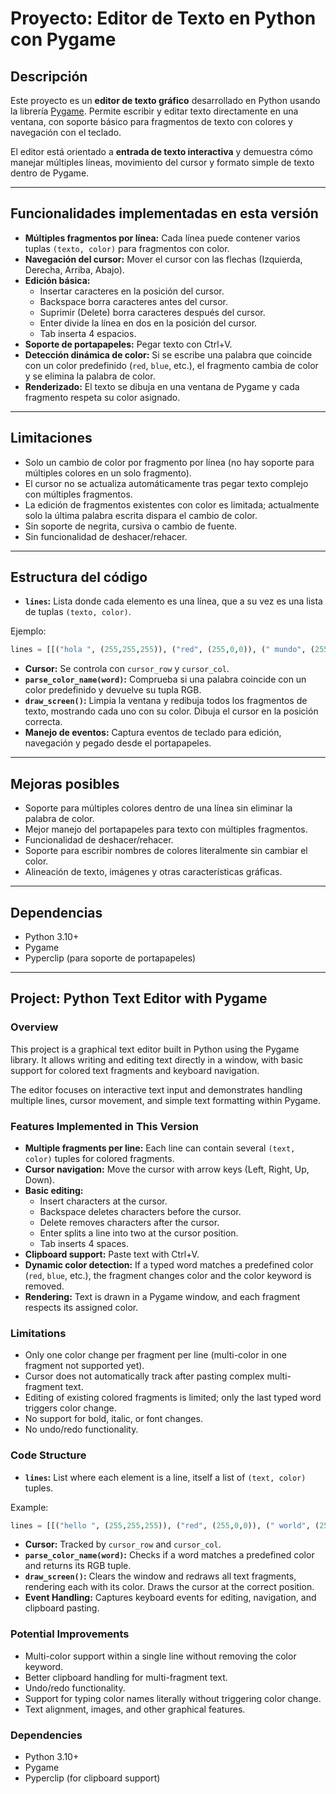 # Proyecto: Editor de Texto en Python con Pygame

## Descripción

Este proyecto es un **editor de texto gráfico** desarrollado en Python usando la librería [Pygame](https://www.pygame.org/news). Permite escribir y editar texto directamente en una ventana, con soporte básico para fragmentos de texto con colores y navegación con el teclado.

El editor está orientado a **entrada de texto interactiva** y demuestra cómo manejar múltiples líneas, movimiento del cursor y formato simple de texto dentro de Pygame.

---

## Funcionalidades implementadas en esta versión

- **Múltiples fragmentos por línea:** Cada línea puede contener varios tuplas `(texto, color)` para fragmentos con color.
- **Navegación del cursor:** Mover el cursor con las flechas (Izquierda, Derecha, Arriba, Abajo).
- **Edición básica:**
  - Insertar caracteres en la posición del cursor.
  - Backspace borra caracteres antes del cursor.
  - Suprimir (Delete) borra caracteres después del cursor.
  - Enter divide la línea en dos en la posición del cursor.
  - Tab inserta 4 espacios.
- **Soporte de portapapeles:** Pegar texto con Ctrl+V.
- **Detección dinámica de color:** Si se escribe una palabra que coincide con un color predefinido (`red`, `blue`, etc.), el fragmento cambia de color y se elimina la palabra de color.
- **Renderizado:** El texto se dibuja en una ventana de Pygame y cada fragmento respeta su color asignado.

---

## Limitaciones

- Solo un cambio de color por fragmento por línea (no hay soporte para múltiples colores en un solo fragmento).
- El cursor no se actualiza automáticamente tras pegar texto complejo con múltiples fragmentos.
- La edición de fragmentos existentes con color es limitada; actualmente solo la última palabra escrita dispara el cambio de color.
- Sin soporte de negrita, cursiva o cambio de fuente.
- Sin funcionalidad de deshacer/rehacer.

---

## Estructura del código

- **`lines`:** Lista donde cada elemento es una línea, que a su vez es una lista de tuplas `(texto, color)`.

Ejemplo:

```python
lines = [[("hola ", (255,255,255)), ("red", (255,0,0)), (" mundo", (255,255,255))]]
```

- **Cursor:** Se controla con `cursor_row` y `cursor_col`.
- **`parse_color_name(word)`:** Comprueba si una palabra coincide con un color predefinido y devuelve su tupla RGB.
- **`draw_screen()`:** Limpia la ventana y redibuja todos los fragmentos de texto, mostrando cada uno con su color. Dibuja el cursor en la posición correcta.
- **Manejo de eventos:** Captura eventos de teclado para edición, navegación y pegado desde el portapapeles.

---

## Mejoras posibles

- Soporte para múltiples colores dentro de una línea sin eliminar la palabra de color.
- Mejor manejo del portapapeles para texto con múltiples fragmentos.
- Funcionalidad de deshacer/rehacer.
- Soporte para escribir nombres de colores literalmente sin cambiar el color.
- Alineación de texto, imágenes y otras características gráficas.

---

## Dependencias

- Python 3.10+
- Pygame
- Pyperclip (para soporte de portapapeles)

---

## Project: Python Text Editor with Pygame

### Overview

This project is a graphical text editor built in Python using the Pygame library. It allows writing and editing text directly in a window, with basic support for colored text fragments and keyboard navigation.

The editor focuses on interactive text input and demonstrates handling multiple lines, cursor movement, and simple text formatting within Pygame.

### Features Implemented in This Version

- **Multiple fragments per line:** Each line can contain several `(text, color)` tuples for colored fragments.
- **Cursor navigation:** Move the cursor with arrow keys (Left, Right, Up, Down).
- **Basic editing:**
  - Insert characters at the cursor.
  - Backspace deletes characters before the cursor.
  - Delete removes characters after the cursor.
  - Enter splits a line into two at the cursor position.
  - Tab inserts 4 spaces.
- **Clipboard support:** Paste text with Ctrl+V.
- **Dynamic color detection:** If a typed word matches a predefined color (`red`, `blue`, etc.), the fragment changes color and the color keyword is removed.
- **Rendering:** Text is drawn in a Pygame window, and each fragment respects its assigned color.

### Limitations

- Only one color change per fragment per line (multi-color in one fragment not supported yet).
- Cursor does not automatically track after pasting complex multi-fragment text.
- Editing of existing colored fragments is limited; only the last typed word triggers color change.
- No support for bold, italic, or font changes.
- No undo/redo functionality.

### Code Structure

- **`lines`:** List where each element is a line, itself a list of `(text, color)` tuples.

Example:

```python
lines = [[("hello ", (255,255,255)), ("red", (255,0,0)), (" world", (255,255,255))]]
```

- **Cursor:** Tracked by `cursor_row` and `cursor_col`.
- **`parse_color_name(word)`:** Checks if a word matches a predefined color and returns its RGB tuple.
- **`draw_screen()`:** Clears the window and redraws all text fragments, rendering each with its color. Draws the cursor at the correct position.
- **Event Handling:** Captures keyboard events for editing, navigation, and clipboard pasting.

### Potential Improvements

- Multi-color support within a single line without removing the color keyword.
- Better clipboard handling for multi-fragment text.
- Undo/redo functionality.
- Support for typing color names literally without triggering color change.
- Text alignment, images, and other graphical features.

### Dependencies

- Python 3.10+
- Pygame
- Pyperclip (for clipboard support)